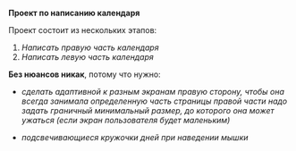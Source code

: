 __Проект по написанию календаря__

Проект состоит из нескольких этапов:
1. _Написать правую часть календаря_
2. _Написать левую часть календаря_

**Без нюансов никак**, потому что нужно:
* *сделать адаптивной к разным экранам правую сторону, чтобы она всегда занимала определенную часть страницы*
*правой части надо задать граничный минимальный размер, до которого она может ужаться (если экран пользователя будет маленьким)*

* *подсвечивающиеся кружочки дней при наведении мышки*

